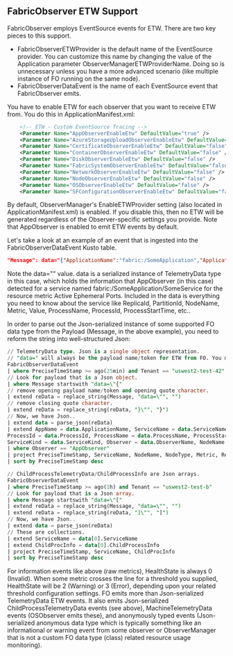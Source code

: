 ## FabricObserver ETW Support

FabricObserver employs EventSource events for ETW. There are two key pieces to this support. 

- FabricObserverETWProvider is the default name of the EventSource provider. You can customize this name by changing
the value of the Application parameter ObserverManagerETWProviderName. Doing so is unnecessary unless you have a more advanced scenario (like multiple instance of FO running on the same node).
- FabricObserverDataEvent is the name of each EventSource event that FabricObserver emits. 

You have to enable ETW for each observer that you want to receive ETW from. You do this in ApplicationManifest.xml: 

```XML
    <!-- ETW - Custom EventSource Tracing -->
    <Parameter Name="AppObserverEnableEtw" DefaultValue="true" />
    <Parameter Name="AzureStorageUploadObserverEnableEtw" DefaultValue="false" />
    <Parameter Name="CertificateObserverEnableEtw" DefaultValue="false" />
    <Parameter Name="ContainerObserverEnableEtw" DefaultValue="false" />
    <Parameter Name="DiskObserverEnableEtw" DefaultValue="false" />
    <Parameter Name="FabricSystemObserverEnableEtw" DefaultValue="false" />
    <Parameter Name="NetworkObserverEnableEtw" DefaultValue="false" />
    <Parameter Name="NodeObserverEnableEtw" DefaultValue="false" />
    <Parameter Name="OSObserverEnableEtw" DefaultValue="false" />
    <Parameter Name="SFConfigurationObserverEnableEtw" DefaultValue="false" />
```

By default, ObserverManager's EnableETWProvider setting (also located in ApplicationManifest.xml) is enabled. If you disable this, then no ETW will be generated regardless of the Observer-specific settings you provide. Note that AppObserver is enabled to emit ETW events by default.

Let's take a look at an example of an event that is ingested into the FabricObserverDataEvent Kusto table.

``` JSON
"Message": data="{"ApplicationName":"fabric:/SomeApplication","ApplicationType":"ResourceCentralType","Code":null,"ContainerId":null,"ClusterId":"undefined","Description":null,"EntityType":2,"HealthState":0,"Metric":"Active Ephemeral Ports","NodeName":"MW2PPF7D8279821","NodeType":"AZSM","ObserverName":"AppObserver","OS":"Windows","PartitionId":"a56a62d7-69fd-4f5f-a5fb-caf8b84b537f","ProcessId":24564,"ProcessName":"SomeService","Property":null,"ProcessStartTime":"2022-08-18T15:45:27.2901800Z","ReplicaId":133053111176036935,"ReplicaRole":1,"ServiceKind":1,"ServiceName":"fabric:/SomeApplication/SomeService","ServicePackageActivationMode":0,"Source":"AppObserver","Value":133.0}"
``` 

Note the data="" value. data is a serialized instance of TelemetryData type in this case, which holds the information that AppObserver (in this case) detected for a service named fabric:/SomeApplication/SomeService for the resource metric Active Ephemeral Ports. Included in the data is everything you need to know about the service like ReplicaId, PartitionId, NodeName, Metric, Value, ProcessName, ProcessId, ProcessStartTime, etc..

In order to parse out the Json-serialized instance of some supported FO data type from the Payload (Message, in the above example), you need to reform the string into well-structured Json:

```SQL
// TelemetryData type. Json is a single object representation.
// "data=" will always be the payload name/token for ETW from FO. You must remove it.
FabricObserverDataEvent
| where PreciseTimeStamp >= ago(25min) and Tenant == "uswest2-test-42"
// Look for payload that is a Json object.
| where Message startswith "data=\"{"
// remove opening payload name/token and opening quote character.
| extend reData = replace_string(Message, "data=\"", "")
// remove closing quote character.
| extend reData = replace_string(reData, "}\"", "}")
// Now, we have Json..
| extend data = parse_json(reData)
| extend AppName = data.ApplicationName, ServiceName = data.ServiceName, Metric = data.Metric, Result = data.Value, ReplicaId = data.ReplicaId, PartitionId = data.PartitionId,
ProcessId = data.ProcessId, ProcessName = data.ProcessName, ProcessStartTime = data.ProcessStartTime, ServicePackageActivationMode = data.ServicePackageActivationMode, ReplicaRole = data.ReplicaRole,
ServiceKind = data.ServiceKind, Observer = data.ObserverName, NodeName = data.NodeName, NodeType = data.NodeType
| where Observer == "AppObserver"
| project PreciseTimeStamp, ServiceName, NodeName, NodeType, Metric, Result, ReplicaId, PartitionId, ProcessId, ProcessName, ProcessStartTime, ReplicaRole, Observer
| sort by PreciseTimeStamp desc

// ChildProcessTelemetryData/ChildProcessInfo are Json arrays.
FabricObserverDataEvent
| where PreciseTimeStamp >= ago(1h) and Tenant == "uswest2-test-b"
// Look for payload that is a Json array.
| where Message startswith "data=\"["
| extend reData = replace_string(Message, "data=\"", "")
| extend reData = replace_string(reData, "]\"", "]")
// Now, we have Json..
| extend data = parse_json(reData)
// These are collections.
| extend ServiceName = data[0].ServiceName
| extend ChildProcInfo = data[0].ChildProcessInfo
| project PreciseTimeStamp, ServiceName, ChildProcInfo
| sort by PreciseTimeStamp desc
```
For information events like above (raw metrics), HealthState is always 0 (Invalid). When some metric crosses the line for a threshold you supplied, HealthState will be 2 (Warning) or 3 (Error), depending upon your related threshold configuration settings.
FO emits more than Json-serialized TelemetryData ETW events. It also emits Json-serialized ChildProcessTelemetryData events (see above), MachineTelemetryData events (OSObserver emits these), and anonymously typed events (Json-serialized anonymous data type which is typically something like an informational or warning event from some observer or ObserverManager that is not a custom FO data type (class) related resource usage monitoring).